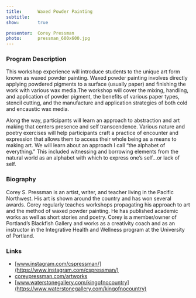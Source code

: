 ```yaml
---
title:      Waxed Powder Painting
subtitle:
show:       true

presenter:  Corey Pressman
photo:      pressman_600x600.jpg
---
```

###  Program Description

This workshop experience will introduce students to the unique art form known as waxed powder painting. Waxed powder painting involves directly applying powdered pigments to a surface (usually paper) and finishing the work with various wax media.The workshop will cover the mixing, handling, and application of powder pigment, the benefits of various paper types, stencil cutting, and the manufacture and application strategies of both cold and encaustic wax media.

Along the way, participants will learn an approach to abstraction and art making that centers presence and self transcendence. Various nature and poetry exercises will help participants craft a practice of encounter and expression that allows them to access their whole being as a means to making art. We will learn about an approach I call “the alphabet of everything.” This included witnessing and borrowing elements from the natural world as an alphabet with which to express one’s self…or lack of self.

### Biography

Corey S. Pressman is an artist, writer, and teacher living in the Pacific Northwest. His art is shown around the country and has won several awards. Corey regularly teaches workshops propagating his approach to art and the method of waxed powder painting. He has published academic works as well as short stories and poetry. Corey is a member/owner of Portland’s Blackfish Gallery and works as a creativity coach and as an instructor in the Integrative Health and Wellness program at the University of Portland.

### Links

- [www.instagram.com/cspressman/](https://www.instagram.com/cspressman/)
- [coreypressman.com/artworks](https://coreypressman.com/artworks)
- [www.waterstonegallery.com/kingofnocountry](https://www.waterstonegallery.com/kingofnocountry)
